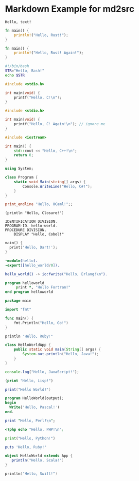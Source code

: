 # Markdown Example for md2src

```
Hello, text!
```

```rust
fn main() {
    println!("Hello, Rust!");
}
```

```rust
fn main() {
    println!("Hello, Rust! Again!");
}
```

```bash
#!/bin/bash
STR="Hello, Bash!"
echo $STR
```

```c
#include <stdio.h>

int main(void) {
    printf("Hello, C!\n");
}
```


```c
#include <stdio.h>

int main(void) {
    printf("Hello, C! Again!\n"); // ignore me
}
```

```cpp
#include <iostream>

int main() {
    std::cout << "Hello, C++!\n";
    return 0;
}
```

```csharp
using System;

class Program {
    static void Main(string[] args) {
        Console.WriteLine("Hello, C#!");
    }
}
```

```ocaml
print_endline "Hello, OCaml!";;
```

```closure
(println "Hello, Closure!")
```

```cobol
IDENTIFICATION DIVISION.
PROGRAM-ID. hello-world.
PROCEDURE DIVISION.
    DISPLAY "Hello, Cobol!"
```

```dart
main() {
  print('Hello, Dart!');
}
```

```erlang
-module(hello).
-export([hello_world/0]).

hello_world() -> io:fwrite("Hello, Erlang!\n").
```

```fortran
program helloworld
     print *, "Hello Fortran!"
end program helloworld
```

```go
package main

import "fmt"

func main() {
    fmt.Println("Hello, Go!")
}
```

```ruby
println "Hello, Ruby!"
```

```java
class HelloWorldApp {
    public static void main(String[] args) {
        System.out.println("Hello, Java!");
    }
}
```

```javascript
console.log("Hello, JavaScript!");
```

```lisp
(print "Hello, Lisp!")
```

```lua
print("Hello World!")
```

```pascal
program HelloWorld(output);
begin
  Write('Hello, Pascal!')
end.
```

```perl
print "Hello, Perl!\n";
```

```php
<?php echo "Hello, PHP!\n";
```

```python
print("Hello, Python!")
```

```ruby
puts 'Hello, Ruby!'
```

```scala
object HelloWorld extends App {
   println("Hello, Scala!")
}
```

```swift
println("Hello, Swift!")
```

